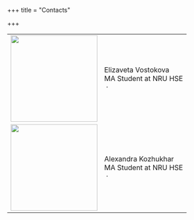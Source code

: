 +++
title = "Contacts"

+++
<link rel="stylesheet" href="//maxcdn.bootstrapcdn.com/font-awesome/4.3.0/css/font-awesome.min.css">
<table border="0">
<tr>
<td>
<img src="http://i.imgur.com/4WNhVXC.png" height="200px" width="200px">
</td>
<td>
Elizaveta Vostokova<br>
MA Student at NRU HSE<br>
<a href="https://github.com/lizushka" target="_blank"><i class="fa fa-github"></i></a>&nbsp;·&nbsp; 
<a href="https://t.me/lizushk" target="_blank"><i class="fa fa-paper-plane"></i></a>
</td>
</tr>
<tr>
<td>
<img src="http://i.imgur.com/XHzvFMF.png" height="200px" width="200px">
</td>
<td>
Alexandra Kozhukhar<br>
MA Student at NRU HSE<br>
<a href="https://github.com/sasha-kozhukhar" target="_blank"><i class="fa fa-github"></i></a>&nbsp;·&nbsp;
<a href="https://t.me/kozhukhar" target="_blank"><i class="fa fa-paper-plane"></i></a>
</td>
</tr>
</table>